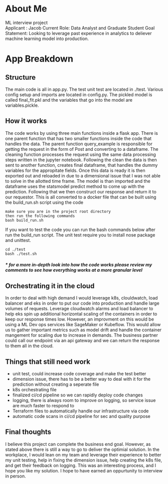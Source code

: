 
# About Me
ML interview project   
Applicant : Jacob
Current Role: Data Analyst  and Graduate Student
Goal Statement: Looking to leverage past experience in analytics to deliever machine learning model into production.


# App Breakdown 

## Structure
The main code is all in app.py. The test unit test are located in ./test. Various config setup and imports are located in config.py. The pickled model is called final_fit.pkl and the variables that go into the model are variables.pickle. 

## How it works
The code works by using three main functions inside a flask app. There is one parent function that has two smaller functions inside the code that handles the data. The parent function query_example is responsible for getting the request in the form of Post and converting to a dataframe. The cleaning function processes the request using the same data processing steps written in the jupyter notebook. Following the clean the data is then sent to another function, creates final dataframe, that handles the dummy variables for the appropitate fields. Once this data is ready it is then exported out and reloaded in due to a dimensional issue that I was not able to solve in the allotted time frame. The model is than imported and the dataframe uses the statsmodel predict method to come up with the prediction. Following that we then construct our response and return it to our requestor. This is all converted to a docker file that can be built using the build_run.sh script using the code 
~~~
make sure you are in the project root directory 
then run the following commands
bash build_run.sh
~~~ 
If you want to test the code you can run the bash commands below after run the build_run script. The unit test require you to install nose package and unittest. 
~~~
cd ./test
bash ./test.sh
~~~
 ##### * for a more in-depth look into how the code works please review my comments to see how everything works at a more granular level 

## Orchestrating it in the cloud
In order to deal with high demand I would leverage k8s, clouldwatch, load balancer and eks in order to put our code into production and handle large volumes of requests. Leverage cloudwatch alarms and load balancer to help eks spin up additional horizontal scaling of the containers in order to keep our response times low. However, an improvment on this would be using a ML Dev ops services like SageMaker or Kubeflow. This would allow us to gather important metrics such as model drift and handle the container mangement for scaling due to increase in demands. The business partner could call our endpoint via an api gateway and we can return the response to them all in the cloud.



## Things that still need work 

* unit test, could increase code coverage and make the test better
* dimension issue, there has to be a better way to deal with it for the prediction without creating a seperate file
* k8s orchestrating file 
* finalized ci/cd pipeline so we can rapidly deploy code changes 
* logging, there is always room to improve on logging, so service issue are much faster to respond to
* Terraform files to automatically handle our infrastructure via code
* automatic code scans in ci/cd pipeline for sec and quality purpose 


## Final thoughts
I believe this project can complete the business end goal. However, as stated above there is still a way to go to deliver the optimial solution. In the workplace, I would lean on my team and leverage their experience to better my unit testing, help in fixing the dimension issue, help creating the k8s file, and get their feedback on logging. This was an interesting process, and I hope you like my solution. I hope to have earned an oppurtunity to interview in person.
